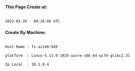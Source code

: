
   
#### This Page Create at:

```bash

2022-02-26 - 09:26:08 UTC

```

#### Create By Machine:

```bash

Host Name : fv-az148-949

platform  : Linux-5.11.0-1028-azure-x86_64-with-glibc2.31

Ip Local  : 10.1.0.4

```

